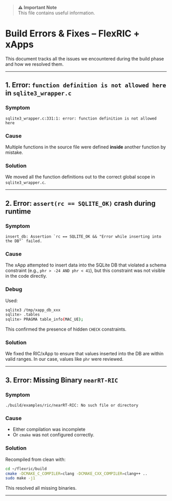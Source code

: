 > **⚠️ Important Note**  
> This file contains useful information.

# Build Errors & Fixes – FlexRIC + xApps

This document tracks all the issues we encountered during the build phase and how we resolved them.

---

## 1. Error: `function definition is not allowed here` in `sqlite3_wrapper.c`

### Symptom

```
sqlite3_wrapper.c:331:1: error: function definition is not allowed here
```

### Cause

Multiple functions in the source file were defined **inside** another function by mistake.

### Solution

We moved all the function definitions out to the correct global scope in `sqlite3_wrapper.c`.

---

## 2. Error: `assert(rc == SQLITE_OK)` crash during runtime

### Symptom

```
insert_db: Assertion `rc == SQLITE_OK && "Error while inserting into the DB"` failed.
```

### Cause

The xApp attempted to insert data into the SQLite DB that violated a schema constraint (e.g., `phr > -24 AND phr < 41`), but this constraint was not visible in the code directly.

### Debug

Used:

```bash
sqlite3 /tmp/xapp_db_xxx
sqlite> .tables
sqlite> PRAGMA table_info(MAC_UE);
```

This confirmed the presence of hidden `CHECK` constraints.

### Solution

We fixed the RIC/xApp to ensure that values inserted into the DB are within valid ranges. In our case, values like `phr` were reviewed.

---

## 3. Error: Missing Binary `nearRT-RIC`

### Symptom

```
./build/examples/ric/nearRT-RIC: No such file or directory
```

### Cause

- Either compilation was incomplete
- Or `cmake` was not configured correctly.

### Solution

Recompiled from clean with:

```bash
cd ~/flexric/build
cmake -DCMAKE_C_COMPILER=clang -DCMAKE_CXX_COMPILER=clang++ ..
sudo make -j1
```

This resolved all missing binaries.

---
